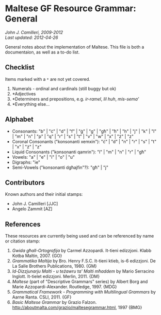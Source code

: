 # Maltese GF Resource Grammar: General
_John J. Camilleri, 2009-2012_  
_Last updated: 2012-04-26_

General notes about the implementation of Maltese.
This file is both a documentaion, as well as a to-do list.

## Checklist

Items marked with a `*` are not yet covered.

1. Numerals - ordinal and cardinals (still buggy but ok)
1. *Adjectives
1. *Determiners and prepositions, e.g. _ir-ramel_, _lil huh_, _mis-sema'_
1. *Everything else...

## Alphabet

- Consonants: "b" | "ċ" | "d" | "f" | "ġ" | "g" | "għ" | "ħ" | "h" | "j" | "k" | "l" | "m" | "n" | "p" | "q" | "r" | "s" | "t" | "v" | "w" | "x" | "ż" | "z"
- Coronal Consonants ("konsonanti xemxin"): "ċ" | "d" | "n" | "r" | "s" | "t" | "x" | "ż" | "z"
- Liquid Consonants ("konsonanti qamrin"): "l" | "m" | "n" | "r" | "għ"
- Vowels: "a" | "e" | "i" | "o" | "u"
- Digraphs: "ie"
- Semi-Vowels ("konsonanti dgħajfin"?): "għ" | "j"

## Contributors

Known authors and their initial stamps:

- John J. Camilleri [JJC]
- Angelo Zammit [AZ]

## References

These resources are currently being used and can be referenced by name or citation stamp:

1. _Gwida għall-Ortografija_ by Carmel Azzopardi. It-tieni edizzjoni. Klabb Kotba Maltin, 2007. {GO}
1. _Grammatika Maltija_ by Bro. Henry F.S.C. It-tieni ktieb, is-6 edizzjoni. De La Salle Brothers Publications, 1980. {GM}
1. _Id-Dizzjunarju Malti - u teżawru ta' Malti mħaddem_ by Mario Serracino Inglott. It-tielet edizzjoni. Merlin, 2011. {DM}
1. _Maltese_ (part of "Descriptive Grammars" series) by Albert Borg and Marie Azzopardi-Alexander. Routledge, 1997. {MDG}
1. _Grammatical Framework - Programming with Multilingual Grammars_ by Aarne Ranta. CSLI, 2011. {GF}
1. _Basic Maltese Grammar_ by Grazio Falzon. <http://aboutmalta.com/grazio/maltesegrammar.html>, 1997 {BMG}
